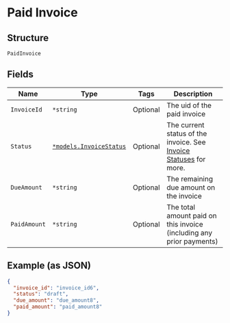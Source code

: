 
# Paid Invoice

## Structure

`PaidInvoice`

## Fields

| Name | Type | Tags | Description |
|  --- | --- | --- | --- |
| `InvoiceId` | `*string` | Optional | The uid of the paid invoice |
| `Status` | [`*models.InvoiceStatus`](../../doc/models/invoice-status.md) | Optional | The current status of the invoice. See [Invoice Statuses](https://maxio.zendesk.com/hc/en-us/articles/24252287829645-Advanced-Billing-Invoices-Overview#invoice-statuses) for more. |
| `DueAmount` | `*string` | Optional | The remaining due amount on the invoice |
| `PaidAmount` | `*string` | Optional | The total amount paid on this invoice (including any prior payments) |

## Example (as JSON)

```json
{
  "invoice_id": "invoice_id6",
  "status": "draft",
  "due_amount": "due_amount8",
  "paid_amount": "paid_amount8"
}
```

